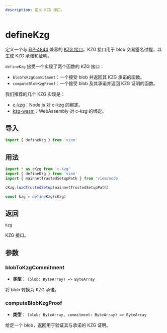 ```yaml
---
description: 定义 KZG 接口。
---
```


# defineKzg

定义一个与 [EIP-4844](https://eips.ethereum.org/EIPS/eip-4844) 兼容的 [KZG 接口](https://notes.ethereum.org/@vbuterin/proto_danksharding_faq#How-%E2%80%9Ccomplicated%E2%80%9D-and-%E2%80%9Cnew%E2%80%9D-is-KZG)。KZG 接口用于 blob 交易签名过程，以生成 KZG 承诺和证明。

`defineKzg` 接受一个实现了两个函数的 KZG 接口：

- `blobToKzgCommitment`：一个接受 blob 并返回其 KZG 承诺的函数。
- `computeBlobKzgProof`：一个接受 blob 及其承诺并返回 KZG 证明的函数。

我们推荐的几个 KZG 实现是：
- [c-kzg](https://github.com/ethereum/c-kzg-4844)：Node.js 对 c-kzg 的绑定。
- [kzg-wasm](https://github.com/ethereumjs/kzg-wasm)：WebAssembly 对 c-kzg 的绑定。

## 导入

```ts twoslash
import { defineKzg } from 'viem'
```

## 用法

```ts twoslash
import * as cKzg from 'c-kzg'
import { defineKzg } from 'viem'
import { mainnetTrustedSetupPath } from 'viem/node'

cKzg.loadTrustedSetup(mainnetTrustedSetupPath)

const kzg = defineKzg(cKzg)
```

## 返回

`Kzg`

KZG 接口。

## 参数

### blobToKzgCommitment

- **类型：** `(blob: ByteArray) => ByteArray`

将 blob 转换为 KZG 承诺。

### computeBlobKzgProof

- **类型：** `(blob: ByteArray, commitment: ByteArray) => ByteArray`

给定一个 blob，返回用于验证其与承诺的 KZG 证明。